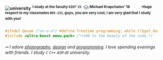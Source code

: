 <!--comment <samp>`@Ded32` `#Mipt` `1First course` `~System Programming`</samp> <sub>@User profile</sub> -->

#### <p align="left" dir="auto"> ![university](https://psv4.userapi.com/c534536/u354403795/docs/d23/8754cd07a253/study.png?extra=NIolMMr9QAsVH95bKH1eGrwkPAkyLBbbsisDBLnqetcNcWrXp5BHIuzXLLnVkxQ3cYg-k34O17XDV__4gBffdBKSlUcTnti9jHhrMGZjByoZ_MxLnzqxH-e6YTerYotlPpjRumuYX8pvMhNSH_COqsA-)<sup>&nbsp; I study at the faculty ` DIHT'25 `</sup> &nbsp;![user](https://raw.githubusercontent.com/Mchl-krpch/Mchl-krpch/main/study.png) <sup> Michael Krapchatov' 18</sup>&nbsp;&nbsp;&nbsp;&nbsp;&nbsp;&nbsp;&nbsp;&nbsp;&nbsp;&nbsp; <sup>-Huge respect to my classmates `B05-133`, guys, you are very cool, I am very glad that I study with you!</sup><p>
  
```C
#ifndef @exam /*no-o-o*/ #define freetime programming; while (!$get.dark & !$friends->are.calling) {~write-programs;}
#include <ultra-boost meow.pack> /*+100 to the beauty of the code.*/
```

###### ➖ I adore [photography](), [design]() and [programming](). I love spending evenings with friends. I study `C` `C++` `ASM`  at university.
